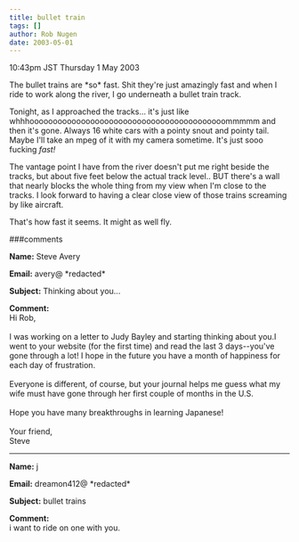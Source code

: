 ```yaml
---
title: bullet train
tags: []
author: Rob Nugen
date: 2003-05-01
---
```


<p class=date>10:43pm JST Thursday 1 May 2003</p>

<p>The bullet trains are *so* fast.  Shit they're just amazingly fast
and when I ride to work along the river, I go underneath a bullet
train track.</p>

<p>Tonight, as I approached the tracks...  it's just like
whhhoooooooooooooooooooooooooooooooooooooooooommmmm and then it's
gone.  Always 16 white cars with a pointy snout and pointy tail.
Maybe I'll take an mpeg of it with my camera sometime.  It's just sooo
fucking <em>fast!</em></p>

<p>The vantage point I have from the river doesn't put me right beside
the tracks, but about five feet below the actual track level..  BUT
there's a wall that nearly blocks the whole thing from my view when
I'm close to the tracks.  I look forward to having a clear close view
of those trains screaming by like aircraft.</p>

<p>That's how fast it seems.  It might as well fly.</p>

###comments

<p><b>Name:</b> Steve Avery

<p><b>Email:</b> avery@ *redacted*

<p><b>Subject:</b> Thinking about you...

<p><b>Comment:</b>
<br>Hi Rob,<br>
<br>
I was working on a letter to Judy Bayley and starting thinking about you.I went to your website (for the first time) and read the last 3 days--you've gone through a lot!  I hope in the future you have a month of happiness for each day of frustration.<br>
<br>
Everyone is different, of course, but your journal helps me guess what my wife must have gone through her first couple of months in the U.S.<br>
<br>
Hope you have many breakthroughs in learning Japanese!<br>
<br>
Your friend,<br>
Steve

<p><hr></p>


<p><b>Name:</b> j

<p><b>Email:</b> dreamon412@ *redacted*

<p><b>Subject:</b> bullet trains

<p><b>Comment:</b>
<br>i want to ride on one with you.

